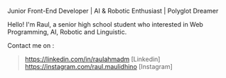 Junior Front-End Developer | AI & Robotic Enthusiast | Polyglot Dreamer

Hello! I'm Raul, a senior high school student who interested in Web Programming, AI, Robotic and Linguistic.

Contact me on :
> https://linkedin.com/in/raulahmadm [Linkedin]
> https://instagram.com/raul.maulidhino [Instagram]
